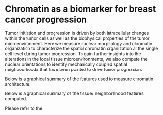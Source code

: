 # Chromatin as a biomarker for breast cancer progression

Tumor initiation and progression is driven by both intracellular changes within the tumor cells as well as the biophysical properties of the tumor microenvironment. Here we measure nuclear morphology and chromatin organization to characterize the spatial chromatin organization at the single cell level during tumor progression. To gain further insights into the alterations in the local tissue microenvironments, we also compute the nuclear orientations to identify mechanically coupled spatial neighbourhoods that have been posited to drive tumor progression.

Below is a graphical summary of the features used to measure chromatin architecture. 

Below is a graphical summary of the tissue/ neighborhhood features computed.

Please refer to the 
